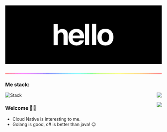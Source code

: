 

<p align="center">
  <img alig src="https://github.com/Thakay/Thakay/blob/main/hi4.gif" />
</p>

<p align="center">
  <img alig src="https://github.com/Thakay/Thakay/blob/main/gradian.gif" />
</p>

### Me stack:

![Stack](https://skillicons.dev/icons?i=go,py,kubernetes,ts,docker,kafka,postgres,mysql,redis,azure,aws,bash,cs,dotnet,js,vue,linux,git,github,gitlab,django,flask,mongodb,terraform&perline=6)
<img align="right" src="https://github-readme-stats.vercel.app/api?username=Thakay&show_icons=true&icon_color=1EDA32&text_color=718096&bg_color=00000000&hide_title=true&hide_border=true" />


<a href="https://www.credly.com/badges/29c17b31-3f85-4800-87ed-9a4ac8f48b84/public_url">
    <img align="right" src="https://github.com/Thakay/Thakay/blob/main/awssr.png" />
</a>

### Welcome 🙋‍♂️

- Cloud Native is interesting to me.
- Golang is good, c# is better than java! :wink:
